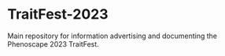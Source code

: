 # TraitFest-2023
Main repository for information advertising and documenting the Phenoscape 2023 TraitFest.
